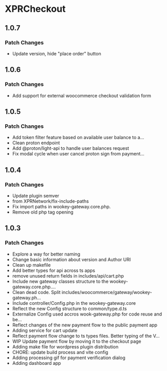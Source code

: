 # XPRCheckout

## 1.0.7

### Patch Changes

- Update version, hide "place order" button

## 1.0.6

### Patch Changes

- Add support for external woocommerce checkout validation form

## 1.0.5

### Patch Changes

- Add token filter feature based on available user balance to a…
- Clean proton endpoint
- Add @proton/light-api to handle user balances request
- Fix modal cycle when user cancel proton sign from payment…

## 1.0.4

### Patch Changes

- Update plugin semver
- from XPRNetwork/fix-include-paths
- Fix import paths in wookey-gateway.core.php.
- Remove old php tag opening

## 1.0.3

### Patch Changes

- Explore a way for better naming
- Change basic information about version and Author URI
- Clean up makefile
- Add better types for api across ts apps
- remove unused return fields in includes/api/cart.php
- Include new gateway classes structure to the wookey-gateway.core.php.…
- Clean dead code. Split includes/woocommerce/gateway/wookey-gateway.ph…
- Include controller/Config.php in the wookey-gateway.core
- Reflect the new Config structure to common/type.d.ts
- Externalize Config used accros wook-gateway.php for code reuse and be…
- Reflect changes of the new payment flow to the public payment app
- Adding service for cart update
- Reflect payment flow change to ts types files. Better typing of the V…
- WIP Update payment flow by moving it to the checkout page
- Adding make file for wordpress plugin distribution
- CHORE: update build process and vite config
- Adding processing gif for payment verification dialog
- Adding dashboard app
